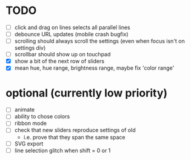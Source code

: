 # TODO

- [ ] click and drag on lines selects all parallel lines
- [ ] debounce URL updates (mobile crash bugfix)
- [ ] scrolling should always scroll the settings (even when focus isn't on settings div)
- [ ] scrollbar should show up on touchpad
- [x] show a bit of the next row of sliders
- [x] mean hue, hue range, brightness range, maybe fix 'color range'

# optional (currently low priority)
- [ ] animate
- [ ] ability to chose colors
- [ ] ribbon mode
- [ ] check that new sliders reproduce settings of old
	- i.e. prove that they span the same space
- [ ] SVG export
- [ ] line selection glitch when shift = 0 or 1
